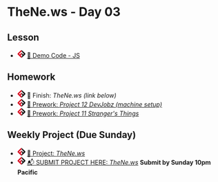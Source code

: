 # TheNe.ws - Day 03

## Lesson
<!-- - ![FSA](/logo.png) [📺 Lecture]() -->
- ![FSA](/logo.png) [👾 Demo Code - JS](../node_demo/app.js)

## Homework
- ![FSA](/logo.png) 🔬 Finish: *TheNe.ws (link below)*
- ![FSA](/logo.png) [📖 Prework: *Project 12 DevJobz (machine setup)*](https://learn.fullstackacademy.com/workshop/5e9864796d12f200044538a5/content/5e9865526d12f200044538e2/text)
- ![FSA](/logo.png) [📖 Prework: *Project 11 Stranger's Things*](https://learn.fullstackacademy.com/workshop/5e8daec9be368c000405f864/content/5e8dd9471b22ea000407f6b9/text)

## Weekly Project (Due Sunday)
- ![FSA](/logo.png) [🔬 Project: *TheNe.ws*](https://learn.fullstackacademy.com/workshop/5e8474b9936cb6000447f3a3/landing)
- ![FSA](/logo.png) [📬 SUBMIT PROJECT HERE: *TheNe.ws*](https://forms.gle/bs9EBfJk6hBW96Sr9) __Submit by Sunday 10pm Pacific__
